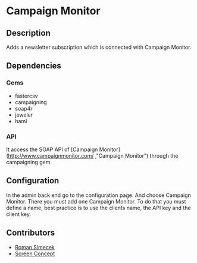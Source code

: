 # Campaign Monitor

## Description

Adds a newsletter subscription which is connected with Campaign Monitor.

## Dependencies

### Gems

* fastercsv
* campaigning
 * soap4r
 * jeweler
* haml

### API

It access the SOAP API of [Campaign Monitor](http://www.campaignmonitor.com/ ,"Campaign Monitor") through the campaigning gem.


## Configuration

In the admin back end go to the configuration page.
And choose Campaign Monitor.
There you must add one Campaign Monitor.
To do that you must define a name, best practice is to use the clients name, the API key and the client key.

## Contributors

* [Roman Simecek](mailto:roman@good2go.ch, "Roman Simecek")
* [Screen Concept](http://screenconcept.ch, "Screen Concept")

